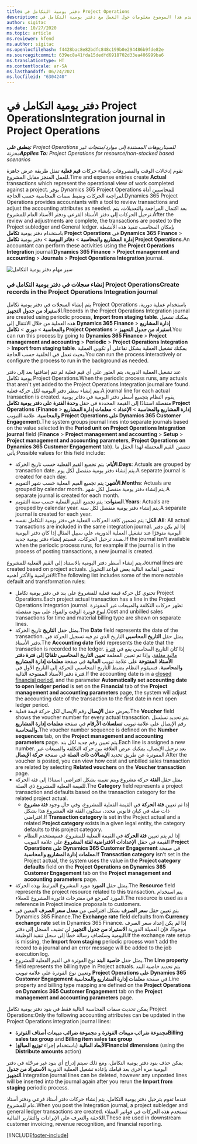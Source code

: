 ```yaml
---
title: دفتر يومية التكامل في Project Operations
description: يقدم هذا الموضوع معلومات حول العمل مع دفتر يومية التكامل في Project Operations.
author: sigitac
ms.date: 10/27/2020
ms.topic: article
ms.reviewer: kfend
ms.author: sigitac
ms.openlocfilehash: f4428bac8e82bdfc848c199b0e294486b9fde82e
ms.sourcegitcommit: 639ec8a41fda15dedfd6918702d33ea406999ba6
ms.translationtype: HT
ms.contentlocale: ar-SA
ms.lasthandoff: 06/24/2021
ms.locfileid: "6304240"
---
```

# <a name="integration-journal-in-project-operations"></a><span data-ttu-id="bc5e7-103">دفتر يومية التكامل في Project Operations</span><span class="sxs-lookup"><span data-stu-id="bc5e7-103">Integration journal in Project Operations</span></span>

<span data-ttu-id="bc5e7-104">_**ينطبق على:** Project Operations للسيناريوهات المستندة إلى موارد/منتجات غير مخزنة‬_</span><span class="sxs-lookup"><span data-stu-id="bc5e7-104">_**Applies To:** Project Operations for resource/non-stocked based scenarios_</span></span>

<span data-ttu-id="bc5e7-105">تقوم إدخالات الوقت والمصروفات بإنشاء حركات **قيم فعلية** تمثل طريقة عرض جاهزة للعمل المنجز مقابل المشروع.</span><span class="sxs-lookup"><span data-stu-id="bc5e7-105">Time and expense entries create **Actual** transactions which represent the operational view of work completed against a project.</span></span> <span data-ttu-id="bc5e7-106">يوفر Dynamics 365 Project Operations للمحاسبين أداة لمراجعة الحركات وضبط سمات المحاسبة حسب الحاجة.</span><span class="sxs-lookup"><span data-stu-id="bc5e7-106">Dynamics 365 Project Operations provides accountants with a tool to review transactions and adjust the accounting attributes as needed.</span></span> <span data-ttu-id="bc5e7-107">بعد اكتمال المراجعة والتعديلات، يتم ترحيل الحركات إلى دفتر الأستاذ الفرعي ودفتر الأستاذ العام للمشروع.</span><span class="sxs-lookup"><span data-stu-id="bc5e7-107">After the review and adjustments are complete, the transactions are posted to the Project subledger and General ledger.</span></span> <span data-ttu-id="bc5e7-108">بإمكان المحاسب تنفيذ هذه الأنشطة باستخدام دفتر يومية **تكامل Project Operations** في **Dynamics 365 Finance** > **إدارة المشاريع والمحاسبة** > **دفاتر اليومية** >  دفتر يومية **تكامل Project Operations**.</span><span class="sxs-lookup"><span data-stu-id="bc5e7-108">An accountant can perform these activities using the **Project Operations Integration** journal(**Dynamics 365 Finance** > **Project management and accounting** > **Journals** > **Project Operations Integration** journal.</span></span>

![سير مهام دفتر يومية التكامل](./media/IntegrationJournal.png)

### <a name="create-records-in-the-project-operations-integration-journal"></a><span data-ttu-id="bc5e7-110">إنشاء سجلات في دفتر يومية التكامل في Project Operations</span><span class="sxs-lookup"><span data-stu-id="bc5e7-110">Create records in the Project Operations Integration journal</span></span>

<span data-ttu-id="bc5e7-111">يتم إنشاء السجلات في دفتر يومية تكامل Project Operations باستخدام عملية دورية، **الاستيراد من جدول التجهيز**.</span><span class="sxs-lookup"><span data-stu-id="bc5e7-111">Records in the Project Operations Integration journal are created using periodic process, **Import from staging table**.</span></span> <span data-ttu-id="bc5e7-112">يمكنك تشغيل هذه العملية من خلال الانتقال إلى **Dynamics 365 Finance** > **إدارة المشاريع والمحاسبة** > **دوري** > **تكامل Project Operations** > **استيراد من جدول التجهيز**.</span><span class="sxs-lookup"><span data-stu-id="bc5e7-112">You can run this process by going to **Dynamics 365 Finance** > **Project management and accounting** > **Periodic** > **Project Operations Integration** > **Import from staging table**.</span></span> <span data-ttu-id="bc5e7-113">يمكنك تشغيل العملية بشكل تفاعلي أو تكوين العملية بحيث تعمل في الخلفية حسب الحاجة.</span><span class="sxs-lookup"><span data-stu-id="bc5e7-113">You can run the process interactively or configure the process to run in the background as needed.</span></span>

<span data-ttu-id="bc5e7-114">عند تشغيل العملية الدورية، يتم العثور على أي قيم فعلية لم تتم إضافتها بعد إلى دفتر يومية تكامل Project Operations.</span><span class="sxs-lookup"><span data-stu-id="bc5e7-114">When the periodic process runs, any actuals that aren't yet added to the Project Operations Integration journal are found.</span></span> <span data-ttu-id="bc5e7-115">يتم إنشاء سطر دفتر اليومية لكل حركة فعلية.</span><span class="sxs-lookup"><span data-stu-id="bc5e7-115">A journal line for each actual transaction is created.</span></span>
<span data-ttu-id="bc5e7-116">يقوم النظام بتجميع أسطر دفتر اليومية في دفاتر يومية منفصلة استنادًا إلى القيمة المحددة في حقل **وحدة الفترة على دفتر يومية تكامل Project Operations** (**Finance** > **إدارة المشاريع والمحاسبة** > **الإعداد** > **معلمات إدارة المشاريع والمحاسبة**، علامة التبويب **Project Operations على Dynamics 365 Customer Engagement**).</span><span class="sxs-lookup"><span data-stu-id="bc5e7-116">The system groups journal lines into separate journals based on the value selected in the **Period unit on Project Operations Integration journal** field (**Finance** > **Project management and accounting** > **Setup** > **Project management and accounting parameters**, **Project Operations on Dynamics 365 Customer Engagement** tab).</span></span> <span data-ttu-id="bc5e7-117">تتضمن القيم المحتملة لهذا الحقل ما يأتي:</span><span class="sxs-lookup"><span data-stu-id="bc5e7-117">Possible values for this field include:</span></span>

  - <span data-ttu-id="bc5e7-118">**الأيام**: يتم تجميع القيم الفعلية حسب تاريخ الحركة.</span><span class="sxs-lookup"><span data-stu-id="bc5e7-118">**Days**: Actuals are grouped by transaction date.</span></span> <span data-ttu-id="bc5e7-119">يتم إنشاء دفتر يومية منفصل لكل يوم.</span><span class="sxs-lookup"><span data-stu-id="bc5e7-119">A separate journal is created for each day.</span></span>
  - <span data-ttu-id="bc5e7-120">**الأشهر**: يتم تجميع القيم الفعلية حسب شهر التقويم.</span><span class="sxs-lookup"><span data-stu-id="bc5e7-120">**Months**: Actuals are grouped by calendar month.</span></span> <span data-ttu-id="bc5e7-121">يتم إنشاء دفتر يومية منفصل لكل شهر.</span><span class="sxs-lookup"><span data-stu-id="bc5e7-121">A separate journal is created for each month.</span></span>
  - <span data-ttu-id="bc5e7-122">**السنوات**: يتم تجميع القيم الفعلية حسب سنة التقويم.</span><span class="sxs-lookup"><span data-stu-id="bc5e7-122">**Years**: Actuals are grouped by calendar year.</span></span> <span data-ttu-id="bc5e7-123">يتم إنشاء دفتر يومية منفصل لكل سنة.</span><span class="sxs-lookup"><span data-stu-id="bc5e7-123">A separate journal is created for each year.</span></span>
  - <span data-ttu-id="bc5e7-124">**الكل**: يتم تضمين كافة الحركات الفعلية في دفتر يومية التكامل نفسه.</span><span class="sxs-lookup"><span data-stu-id="bc5e7-124">**All**: All actual transactions are included in the same integration journal.</span></span> <span data-ttu-id="bc5e7-125">إذا لم يكن دفتر اليومية متوفرًا عند تشغيل العملية الدورية، على سبيل المثال إذا كان دفتر اليومية بصدد ترحيل الحركات، فسيتم إنشاء دفتر يومية جديد.</span><span class="sxs-lookup"><span data-stu-id="bc5e7-125">If the journal isn't available when the periodic process runs, for example if the journal is in the process of posting transactions, a new journal is created.</span></span>

<span data-ttu-id="bc5e7-126">يتم إنشاء أسطر دفتر اليومية بالاستناد إلى القيم الفعلية للمشروع.</span><span class="sxs-lookup"><span data-stu-id="bc5e7-126">Journal lines are created based on project actuals.</span></span> <span data-ttu-id="bc5e7-127">تتضمن القائمة التالية بعض قواعد التحويل الافتراضية والأكثر أهميه:</span><span class="sxs-lookup"><span data-stu-id="bc5e7-127">The following list includes some of the more notable default and transformation rules:</span></span>

  - <span data-ttu-id="bc5e7-128">تحتوي كل حركة قيمة فعلية للمشروع على بند في دفتر يومية تكامل Project Operations.</span><span class="sxs-lookup"><span data-stu-id="bc5e7-128">Each project actual transaction has a line in the Project Operations Integration journal.</span></span> <span data-ttu-id="bc5e7-129">تظهر حركات التكلفة والمبيعات غير المفوترة لنوع فوترة الوقت والمواد على بنود منفصلة.</span><span class="sxs-lookup"><span data-stu-id="bc5e7-129">Cost and unbilled sales transactions for time and material billing type are shown on separate lines.</span></span>
  - <span data-ttu-id="bc5e7-130">يمثل حقل **التاريخ** تاريخ الحركة.</span><span class="sxs-lookup"><span data-stu-id="bc5e7-130">The **Date** field represents the date of the transaction.</span></span> <span data-ttu-id="bc5e7-131">يمثل حقل **التاريخ المحاسبي** التاريخ الذي تم فيه تسجيل الحركة في دفتر الأستاذ.</span><span class="sxs-lookup"><span data-stu-id="bc5e7-131">The **Accounting date** field represents the date that the transaction is recorded to the ledger.</span></span> <span data-ttu-id="bc5e7-132">إذا كان التاريخ المحاسبي يقع في [فترة مالية مغلقة](/dynamics365/finance/general-ledger/close-general-ledger-at-period-end)، وإذا تم تعيين المعلمة **تعيين التاريخ المحاسبي تلقائيًا إلى فترة دفتر الأستاذ المفتوحة** على علامة تبويب **المالية** في صفحة **معلمات إدارة المشاريع والمحاسبة**، فسيقوم النظام بضبط التاريخ المحاسبي للحركة إلى التاريخ الأول في فترة دفتر الأستاذ المفتوحة التالية.</span><span class="sxs-lookup"><span data-stu-id="bc5e7-132">If the accounting date is in a [closed financial period](/dynamics365/finance/general-ledger/close-general-ledger-at-period-end), and the parameter **Automatically set accounting date to open ledger period** is set on the **Financial** tab of the **Project management and accounting parameters** page, the system will adjust the accounting date of the transaction to the first date in next open ledger period.</span></span>
  - <span data-ttu-id="bc5e7-133">يعرض حقل **الإيصال** رقم الإيصال لكل حركة قيمة فعلية.</span><span class="sxs-lookup"><span data-stu-id="bc5e7-133">The **Voucher** field shows the voucher number for every actual transaction.</span></span> <span data-ttu-id="bc5e7-134">يتم تحديد تسلسل رقم الإيصال على علامة تبويب **تسلسلات الأرقام** في صفحة **معلمات إدارة المشاريع والمحاسبة**.</span><span class="sxs-lookup"><span data-stu-id="bc5e7-134">The voucher number sequence is defined on the **Number sequences** tab, on the **Project management and accounting parameters** page.</span></span> <span data-ttu-id="bc5e7-135">يتم تعيين رقم جديد لكل بند.</span><span class="sxs-lookup"><span data-stu-id="bc5e7-135">Each line is assigned a new number.</span></span> <span data-ttu-id="bc5e7-136">بعد ترحيل الإيصال، يمكنك عرض العلاقة بين حركة التكلفة والمبيعات غير المفوترة عن طريق تحديد **الإيصالات ذات الصلة** في صفحة **حركة الإيصال**.</span><span class="sxs-lookup"><span data-stu-id="bc5e7-136">After the voucher is posted, you can view how cost and unbilled sales transaction are related by selecting **Related vouchers** on the **Voucher transaction** page.</span></span>
  - <span data-ttu-id="bc5e7-137">يمثل حقل **الفئة** حركة مشروع ويتم تعيينه بشكل افتراضي استنادًا إلى فئة الحركة للقيمة الفعلية للمشروع ذي الصلة.</span><span class="sxs-lookup"><span data-stu-id="bc5e7-137">The **Category** field represents a project transaction and defaults based on the transaction category for the related project actual.</span></span>
    - <span data-ttu-id="bc5e7-138">إذا تم تعيين **فئة الحركة** في القيمة الفعلية للمشروع، وفي حال وجود **فئة مشروع** ذات صله في كيان قانوني محدد، ستكون الفئة فئة المشروع هذا بشكل افتراضي.</span><span class="sxs-lookup"><span data-stu-id="bc5e7-138">If **Transaction category** is set in the Project actual and a related **Project category** exists in a given legal entity, the category defaults to this project category.</span></span>
    - <span data-ttu-id="bc5e7-139">إذا لم يتم تعيين **فئة الحركة** في القيمة الفعلية للمشروع، فسيستخدم النظام القيمة في حقل **الإعدادات الافتراضية لفئة المشروع** على علامة التبويب **Project Operations على Dynamics 365 Customer Engagement** في صفحة **معلمات إدارة المشاريع والمحاسبة**.</span><span class="sxs-lookup"><span data-stu-id="bc5e7-139">If **Transaction category** isn't set in the Project actual, the system uses the value in the **Project category defaults** field on the **Project Operations on Dynamics 365 Customer Engagement** tab on the **Project management and accounting parameters** page.</span></span>
  - <span data-ttu-id="bc5e7-140">يمثل حقل **المورد** مورد المشروع المرتبط بهذه الحركة.</span><span class="sxs-lookup"><span data-stu-id="bc5e7-140">The **Resource** field represents the project resource related to this transaction.</span></span> <span data-ttu-id="bc5e7-141">يتم استخدام المورد كمرجع في مقترحات فاتورة المشروع للعملاء.</span><span class="sxs-lookup"><span data-stu-id="bc5e7-141">The resource is used as a reference in Project invoice proposals to customers.</span></span>
  - <span data-ttu-id="bc5e7-142">يتم تعيين حقل **سعر الصرف** بشكل افتراضي من **معدل سعر الصرف** المعين في Dynamics 365 Finance.</span><span class="sxs-lookup"><span data-stu-id="bc5e7-142">The **Exchange rate** field defaults from **Currency exchange rate** set in Dynamics 365 Finance.</span></span> <span data-ttu-id="bc5e7-143">إذا لم يكن إعداد سعر الصرف موجودًا، فإن العميلة الدورية **الاستيراد من جدول التجهيز** لن تضيف السجل إلى دفتر اليومية وستُضاف رسالة خطأ إلى سجل تنفيذ الوظيفة.</span><span class="sxs-lookup"><span data-stu-id="bc5e7-143">If the exchange rate setup is missing, the **Import from staging** periodic process won't add the record to a journal and an error message will be added to the job execution log.</span></span>
  - <span data-ttu-id="bc5e7-144">يمثل حقل **خاصية البند** نوع الفوترة في القيم الفعلية للمشروع.</span><span class="sxs-lookup"><span data-stu-id="bc5e7-144">The **Line property** field represents the billing type in Project actuals.</span></span> <span data-ttu-id="bc5e7-145">يتم تحديد خاصية البند وتعيين نوع الفوترة على علامة تبويب **Project Operations على Dynamics 365 Customer Engagement** في صفحة **معلمات إدارة المشاريع والمحاسبة**.</span><span class="sxs-lookup"><span data-stu-id="bc5e7-145">Line property and billing type mapping are defined on the **Project Operations on Dynamics 365 Customer Engagement** tab on the **Project management and accounting parameters** page.</span></span>

<span data-ttu-id="bc5e7-146">يمكن تحديث سمات المحاسبة التالية فقط في بنود دفتر يومية تكامل Project Operations:</span><span class="sxs-lookup"><span data-stu-id="bc5e7-146">Only the following accounting attributes can be updated in the Project Operations integration journal lines:</span></span>

- <span data-ttu-id="bc5e7-147">**مجموعة ضرائب مبيعات الفوترة** و **مجموعة ضرائب مبيعات أصناف الفوترة**</span><span class="sxs-lookup"><span data-stu-id="bc5e7-147">**Billing sales tax group** and **Billing item sales tax group**</span></span>
- <span data-ttu-id="bc5e7-148">**الأبعاد المالية** (باستخدام إجراء **توزيع المبالغ**)</span><span class="sxs-lookup"><span data-stu-id="bc5e7-148">**Financial dimensions** (using the **Distribute amounts** action)</span></span>

<span data-ttu-id="bc5e7-149">يمكن حذف بنود دفتر يومية التكامل، ومع ذلك سيتم إدراج أي بنود غير مرحّلة في دفتر اليومية مرة أخرى بعد قيامك بإعادة تشغيل العملية الدورية **الاستيراد من جدول التجهيز**.</span><span class="sxs-lookup"><span data-stu-id="bc5e7-149">Integration journal lines can be deleted, however any unposted lines will be inserted into the journal again after you rerun the **Import from staging** periodic process.</span></span>

<span data-ttu-id="bc5e7-150">عندما تقوم بترحيل دفتر يومية التكامل، يتم إنشاء حركات دفتر أستاذ فرعي ودفتر أستاذ عام للمشروع.</span><span class="sxs-lookup"><span data-stu-id="bc5e7-150">When you post the Integration journal, a project subledger and general ledger transactions are created.</span></span> <span data-ttu-id="bc5e7-151">تستخدم هذه الحركات في فواتير العملاء اللاحقة والتعرف على الإيرادات والتقارير المالية.</span><span class="sxs-lookup"><span data-stu-id="bc5e7-151">These are used in downstream customer invoicing, revenue recognition, and financial reporting.</span></span>


[!INCLUDE[footer-include](../includes/footer-banner.md)]
